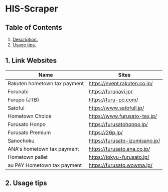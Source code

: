 # HIS-Scraper
## Table of Contents
1. [ Description. ](#linkSite)
2. [ Usage tips. ](#usage)

<a name="linkSite"></a>
## 1. Link Websites
|Name           |Sites          |
| ------------- | ------------- |
|Rakuten hometown tax payment|https://event.rakuten.co.jp/|
|Furunabi|https://furunavi.jp/|
|Furupo (JTB)|https://furu-po.com/|
|Satoful|https://www.satofull.jp/|
|Hometown Choice|https://www.furusato-tax.jp/|
|Furusato Honpo|https://furusatohonpo.jp/|
|Furusato Premium|https://26p.jp/|
|Sanochoku|https://furusato-izumisano.jp/||
|ANA's hometown tax payment|https://furusato.ana.co.jp/|
|Hometown pallet|https://tokyu-furusato.jp/|
|au PAY Hometown tax payment|https://furusato.wowma.jp/|



<a name="usage"></a>
## 2. Usage tips

